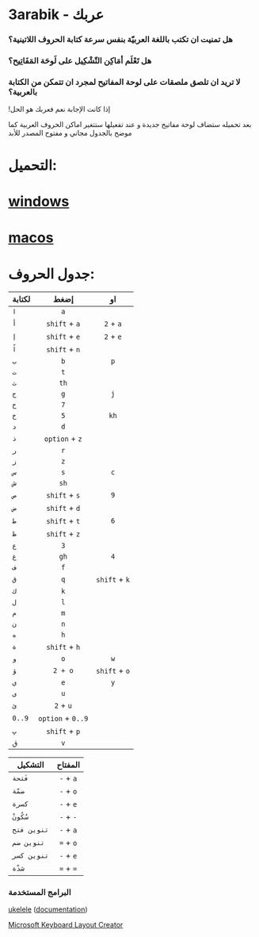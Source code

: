 # 3arabik - عربك

### هل تمنيت ان تكتب باللغة العربيّة بنفس سرعة كتابة الحروف اللاتينية؟
### هل تَعْلَم أمَاكِن التّشْكِيل على لَوحَة المَفَاتِيح؟
### لا تريد ان تلصق ملصقات على لوحة المفاتيح لمجرد ان تتمكن من الكتابة بالعربية؟
!إذا كانت الإجابة نعم فعربك هو الحل

بعد تحميله ستضاف لوحة مفاتيح جديدة و عند تفعيلها ستتغير اماكن الحروف العربية كما موضح بالجدول
مجاني و مفتوح المصدر للأبد 

# التحميل:

# [windows](https://github.com/a7madgamal/3arabik/releases/download/v1.2.3/3arabik_win.zip)
# [macos](https://github.com/a7madgamal/3arabik/releases/download/v1.2.3/3arabik_mac.dmg)

# جدول الحروف:
| لكتابة        | إضغط           |  او
| ------------- |:-------------:|:-------------:|
| `ا` | `a`|  |
| `أ` | `shift` + `a` | `2` + `a` |
| `إ` | `shift` + `e` | `2` + `e` |
| `اً` | `shift` + `n`|  |
| `ب` | `b` | `p` |
| `ت` | `t` |  |
| `ث` | `th`|  |
| `ج` | `g` | `j` |
| `ح` | `7` |  |
| `خ` | `5` | `kh` |
| `د` | `d` |  |
| `ذ` | `option` + `z` |  |
| `ر` | `r` |  |
| `ز` | `z` |  |
| `س` | `s` | `c` |
| `ش` | `sh` |  |
| `ص` | `shift` + `s` | `9` |
| `ض` | `shift` + `d` |  |
| `ط` | `shift` + `t` | `6` |
| `ظ` | `shift` + `z` |  |
| `ع` | `3` |  |
| `غ` | `gh` | `4` |
| `ف` | `f` |  |
| `ق` | `q` | `shift` + `k` |
| `ك` | `k` |  |
| `ل` | `l` |  |
| `م` | `m` |  |
| `ن` | `n` |  |
| `ه` | `h` |  |
| `ة` | `shift` + `h` |  |
| `و` | `o` | `w` |
| `ؤ` | `2 + o` | `shift` + `o` |
| `ي` | `e` | `y` |
| `ى` | `u` |  |
| `ئ` | `2` + `u` |  |
| `0..9` | `option` + `0..9` |  |
| `پ` | `shift` + `p` |  |
| `ڨ` | `v` |  |


| التشكيل        | المفتاح           |
| ------------- |:-------------:|
|`فَتحة`| `-` + `a` |
|`ضمّة`| `-` + `o` |
|`كسرة`| `-` + `e` |
|`سُكُونْ`| `-` + `-` |
|`تنوين فتح`| `-` + `a` |
|`تنوين ضم`| `=` + `o` |
|`تنوين كسر`| `-` + `e` |
|`شدّة`| `=` + `=` |

### البرامج المستخدمة 
[ukelele](http://software.sil.org/ukelele/) ([documentation](https://github.com/a7madgamal/3arabik/blob/master/Ukelele%20Manual%202.2.pdf))

[Microsoft Keyboard Layout Creator](https://www.microsoft.com/en-us/download/details.aspx?id=22339)
